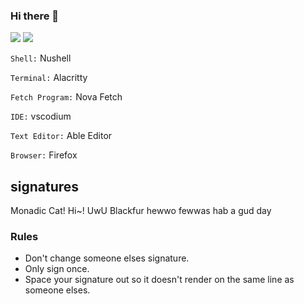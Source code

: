 ### Hi there 👋


![](https://github-profile-summary-cards.vercel.app/api/cards/repos-per-language?username=AbleTheAbove&theme=github_dark)
![](https://github-profile-summary-cards.vercel.app/api/cards/most-commit-language?username=AbleTheAbove&theme=github_dark)

`Shell:` Nushell

`Terminal:` Alacritty

`Fetch Program:` Nova Fetch

`IDE:` vscodium

`Text Editor:` Able Editor

`Browser:` Firefox



## signatures
Monadic Cat! Hi~! UwU
Blackfur hewwo fewwas hab a gud day

### Rules
- Don't change someone elses signature.
- Only sign once.
- Space your signature out so it doesn't render on the same line as someone elses.

